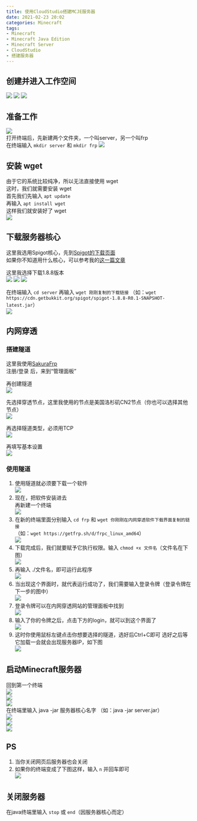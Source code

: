 ```yaml
---
title: 使用CloudStudio搭建MCJE服务器
date: 2021-02-23 20:02
categories: Minecraft
tags:
- Minecraft
- Minecraft Java Edition
- Minecraft Server
- CloudStudio
- 搭建服务器
---
```


## 创建并进入工作空间
![](http://cdn.xyz8848.com/img/blog/3/1.png)
![](http://cdn.xyz8848.com/img/blog/3/2.png)
![](http://cdn.xyz8848.com/img/blog/3/3.png)

## 准备工作
![](http://cdn.xyz8848.com/img/blog/3/4.png)  
打开终端后，先新建两个文件夹，一个叫server，另一个叫frp  
在终端输入 `mkdir server` 和 `mkdir frp`
![](http://cdn.xyz8848.com/img/blog/3/5.png)

## 安装 wget
由于它的系统比较纯净，所以无法直接使用 wget  
这时，我们就需要安装 wget  
首先我们先输入 `apt update`  
再输入 `apt install wget`  
这样我们就安装好了 wget  
![](http://cdn.xyz8848.com/img/blog/3/6.png)

## 下载服务器核心
这里我选用Spigot核心，先到[Spigot的下载页面](https://getbukkit.org/download/spigot/)  
如果你不知道用什么核心，可以参考我的[这一篇文章](../2)

这里我选择下载1.8.8版本  
![](http://cdn.xyz8848.com/img/blog/3/7.png)
![](http://cdn.xyz8848.com/img/blog/3/8.png)
![](http://cdn.xyz8848.com/img/blog/3/9.png)

在终端输入 `cd server` 再输入 `wget 刚刚复制的下载链接`
（如：`wget https://cdn.getbukkit.org/spigot/spigot-1.8.8-R0.1-SNAPSHOT-latest.jar`）  
![](http://cdn.xyz8848.com/img/blog/3/10.png)

## 内网穿透
### 搭建隧道
这里我使用[SakuraFrp](https://www.natfrp.com/)  
注册/登录 后，来到“管理面板”

再创建隧道  
![](http://cdn.xyz8848.com/img/blog/3/11.png)

先选择穿透节点，这里我使用的节点是美国洛杉矶CN2节点（你也可以选择其他节点）  
![](http://cdn.xyz8848.com/img/blog/3/12.png)

再选择隧道类型，必须用TCP  
![](http://cdn.xyz8848.com/img/blog/3/13.png)

再填写基本设置  
![](http://cdn.xyz8848.com/img/blog/3/14.png)

### 使用隧道
1. 使用隧道就必须要下载一个软件  
![](http://cdn.xyz8848.com/img/blog/3/15.png)
2. 现在，把软件安装进去  
再新建一个终端  
![](http://cdn.xyz8848.com/img/blog/3/16.png)
3. 在新的终端里面分别输入 `cd frp` 和 `wget 你刚刚在内网穿透软件下载界面复制的链接`  
（如：`wget https://getfrp.sh/d/frpc_linux_amd64`）  
![](http://cdn.xyz8848.com/img/blog/3/17.png)
4. 下载完成后，我们就要赋予它执行权限。输入 `chmod +x 文件名`（文件名在下图）  
![](http://cdn.xyz8848.com/img/blog/3/18.png)
5. 再输入 ./文件名，即可运行此程序  
![](http://cdn.xyz8848.com/img/blog/3/19.png)
6. 当出现这个界面时，就代表运行成功了，我们需要输入登录令牌（登录令牌在下一步的图中）  
![](http://cdn.xyz8848.com/img/blog/3/20.png)
7. 登录令牌可以在内网穿透网站的管理面板中找到  
![](http://cdn.xyz8848.com/img/blog/3/21.png)
8. 输入了你的令牌之后，点击下方的login，就可以到这个界面了  
![](http://cdn.xyz8848.com/img/blog/3/22.png)
9. 这时你使用鼠标左键点击你想要选择的隧道，选好后Ctrl+C即可
选好之后等它加载一会就会出现服务器IP，如下图  
![](http://cdn.xyz8848.com/img/blog/3/23.png)

## 启动Minecraft服务器
回到第一个终端  
![](http://cdn.xyz8848.com/img/blog/3/24.png)  
![](http://cdn.xyz8848.com/img/blog/3/25.png)  
![](http://cdn.xyz8848.com/img/blog/3/26.png)  
在终端里输入 java -jar 服务器核心名字
（如：java -jar server.jar）  
![](http://cdn.xyz8848.com/img/blog/3/27.png)  
![](http://cdn.xyz8848.com/img/blog/3/28.png)  
![](http://cdn.xyz8848.com/img/blog/3/29.png)

## PS
1. 当你关闭网页后服务器也会关闭
2. 如果你的终端变成了下图这样，输入 `n` 并回车即可  
![](http://cdn.xyz8848.com/img/blog/3/30.png)

## 关闭服务器
在java终端里输入 `stop` 或 `end`（因服务器核心而定）

<script src="https://giscus.app/client.js"
        data-repo="XyzComments/blog.xyz8848.com"
        data-repo-id="R_kgDOHq8Hag"
        data-category="Comments"
        data-category-id="DIC_kwDOHq8Has4CQRHf"
        data-mapping="pathname"
        data-reactions-enabled="1"
        data-emit-metadata="0"
        data-input-position="top"
        data-theme="light"
        data-lang="zh-CN"
        crossorigin="anonymous"
        async>
</script>

